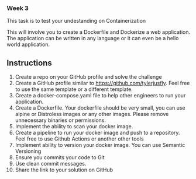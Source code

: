 ### Week 3

This task is to test your undestanding on Containerization

This will involve you to create a Dockerfile and Dockerize a web application. The application can be written in any language or it can even be a hello world application. 


## Instructions 
1. Create a repo on your GitHub profile and solve the challenge
2. Create a GitHub profile similar to https://github.com/tylerjusfly. Feel free to use the same template or a different template. 
3. Create a docker-compose.yaml file to help other engineers to run your application. 
4. Create a Dockerfile. Your dockerfile should be very small, you can use alpine or Distroless images or any other images. Please remove unnecessary binaries or permissions. 
5. Implement the ability to scan your docker image.
6. Create a pipeline to run your docker image and push to a repository. Feel free to use Github Actions or another other tools 
7. Implement ability to version your docker image. You can use Semantic Versioning
8. Ensure you commits your code to Git 
9. Use clean commit messages.
10. Share the link to your solution on GitHub